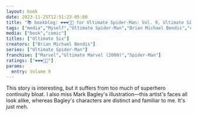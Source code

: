 ```yaml
---
layout: book
date: 2023-11-25T12:51:23-05:00
title: "📚 bookblog: ❤️❤️❤️🖤🖤 for Ultimate Spider-Man: Vol. 9, Ultimate Six, by Brian Michael Bendis"
tags: ["media","Myself","Ultimate Spider-Man","Brian Michael Bendis","comics","Mark Bagley"]
media: ["book","comic"]
titles: ["Ultimate Six"]
creators: ["Brian Michael Bendis"]
series: ["Ultimate Spider-Man"]
franchise: ["Marvel","Ultimate Marvel (2000)","Spider-Man"]
ratings: ["❤️❤️❤️🖤🖤"]
params:
  entry: Volume 9
---
```


This story is interesting, but it suffers from too much of superhero continuity bloat. I also miss Mark Bagley's illustration—this artist's faces all look alike, whereas Bagley's characters are distinct and familiar to me. It's just meh.
